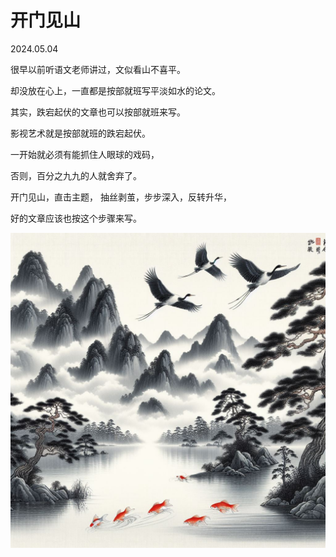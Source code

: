 # 开门见山
2024.05.04

很早以前听语文老师讲过，文似看山不喜平。

却没放在心上，一直都是按部就班写平淡如水的论文。

其实，跌宕起伏的文章也可以按部就班来写。

影视艺术就是按部就班的跌宕起伏。

一开始就必须有能抓住人眼球的戏码，

否则，百分之九九的人就舍弃了。

开门见山，直击主题，
抽丝剥茧，步步深入，反转升华，

好的文章应该也按这个步骤来写。

![](pic/008文似看山.png)
